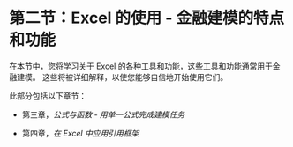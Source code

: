 # 第二节：Excel 的使用 - 金融建模的特点和功能

在本节中，您将学习关于 Excel 的各种工具和功能，这些工具和功能通常用于金融建模。 这些将被详细解释，以使您能够自信地开始使用它们。

此部分包括以下章节：

+   第三章，*公式与函数 - 用单一公式完成建模任务*

+   第四章，*在 Excel 中应用引用框架*
